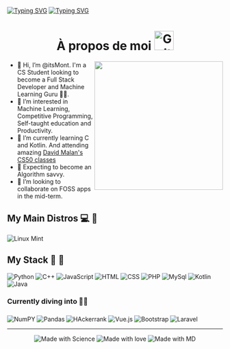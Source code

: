 [![Typing SVG](https://readme-typing-svg.herokuapp.com?font=Nunito&size=45&color=6BCD2C&background=DAFF0000&center=true&vCenter=true&multiline=true&width=900&height=80&lines=Jhojan+M.+%7C+Computer+Science)](https://git.io/typing-svg)
[![Typing SVG](https://readme-typing-svg.herokuapp.com?font=Ubuntu+Mono&duration=6000&color=6BCD2C&background=DAFF0000&center=true&vCenter=true&multiline=true&width=900&height=95&lines=%3E+Software+Dev.;%3E+Productivity;%3E+Open-Source)](https://git.io/typing-svg)

<div align="center">
<h1>
  À propos de moi
  <img src="https://media.giphy.com/media/ruERFTnOTqTxoNCEdE/giphy.gif" alt="Guitar" height="45"/>
</h1>
</div> 
  

<div>
  <img src="https://media.giphy.com/media/l4FGJmQxaerZV8Ig0/giphy.gif" height="300"  align="right"/>
  <ul>
    <li> 👋 Hi, I’m @itsMont. I'm a CS Student looking to become a Full Stack Developer and Machine Learning Guru 🧘‍♂️. </li>
    <li> 👀 I’m interested in Machine Learning, Competitive Programming, Self-taught education and Productivity. </li>
    <li> 🌱 I’m currently learning C and Kotlin. And attending amazing <a href="https://youtube.com/playlist?list=PLhQjrBD2T383f9scHRNYJkior2VvYjpSL">David Malan's CS50 classes</a> </li>
    <li> 🧠 Expecting to become an Algorithm savvy.</li>
    <li> 💞️ I’m looking to collaborate on FOSS apps in the mid-term.</li>
  </ul>
</div>

## My Main Distros 💻 🐧
 <img src="https://img.shields.io/badge/Linux_Mint-87CF3E?style=for-the-badge&logo=linux-mint&logoColor=white" alt="Linux Mint"/>
 
## My Stack 💙 🏃
<div id="badges">
 <img src="https://img.shields.io/badge/Python-3776AB?style=for-the-badge&logo=python&logoColor=white" alt="Python"/>
 <img src="https://img.shields.io/badge/C%2B%2B-00599C?style=for-the-badge&logo=c%2B%2B&logoColor=white" alt="C++"/>
 <img src="https://img.shields.io/badge/JavaScript-323330?style=for-the-badge&logo=javascript&logoColor=F7DF1E" alt="JavaScript"/>
 <img src="https://img.shields.io/badge/HTML5-E34F26?style=for-the-badge&logo=html5&logoColor=white" alt="HTML"/>
 <img src="https://img.shields.io/badge/CSS3-1572B6?style=for-the-badge&logo=css3&logoColor=white" alt="CSS"/>
 <img src="https://img.shields.io/badge/PHP-777BB4?style=for-the-badge&logo=php&logoColor=white" alt="PHP"/>  
 <img src="https://img.shields.io/badge/MySQL-00000F?style=for-the-badge&logo=mysql&logoColor=white" alt="MySql"/>
 <img src="https://img.shields.io/badge/kotlin-%237F52FF.svg?style=for-the-badge&logo=kotlin&logoColor=white" alt = "Kotlin"/> 
 <img src = "https://img.shields.io/badge/java-%23ED8B00.svg?style=for-the-badge&logo=java&logoColor=white" alt="Java"/>
</div>

### Currently diving into 🚵‍♂️
<div id="badges">
 <h3></h3>
 <img src="https://img.shields.io/badge/numpy-%23013243.svg?style=for-the-badge&logo=numpy&logoColor=white" alt="NumPY" />
 <img src="https://img.shields.io/badge/pandas-%23150458.svg?style=for-the-badge&logo=pandas&logoColor=white" alt="Pandas"/>
 <img src="https://img.shields.io/badge/-Hackerrank-2EC866?style=for-the-badge&logo=HackerRank&logoColor=white" alt="HAckerrank" />
 <img src="https://img.shields.io/badge/Vue.js-35495E?style=for-the-badge&logo=vue.js&logoColor=4FC08D" alt="Vue.js"/>
 <img src="https://img.shields.io/badge/Bootstrap-563D7C?style=for-the-badge&logo=bootstrap&logoColor=white" alt="Bootstrap"/>
 <img src="https://img.shields.io/badge/Laravel-FF2D20?style=for-the-badge&logo=laravel&logoColor=white" alt="Laravel"/>  
</div>



---
<div align="center">
 <img src="http://ForTheBadge.com/images/badges/built-with-science.svg" alt="Made with Science"/>
 <img src="https://forthebadge.com/images/badges/powered-by-water.svg" alt="Made with love"/>
 <img src="https://forthebadge.com/images/badges/made-with-markdown.svg" alt="Made with MD"/>

</div>
<!---
itsMont/itsMont is a ✨ special ✨ repository because its `README.md` (this file) appears on your GitHub profile.
You can click the Preview link to take a look at your changes.
--->
